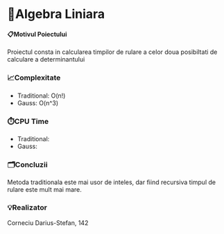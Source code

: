 # 🦆Algebra Liniara

#### 📋Motivul Poiectului
Proiectul consta in calcularea timpilor de rulare a celor doua posibiltati de calculare a determinantului

### 📈Complexitate
- Traditional: O(n!)
- Gauss: O(n^3)

### ⏱️CPU Time
- Traditional:
- Gauss: 

### 🗂️Concluzii
Metoda traditionala este mai usor de inteles, dar fiind recursiva timpul de rulare este mult mai mare. 

### 💡Realizator
Corneciu Darius-Stefan, 142
